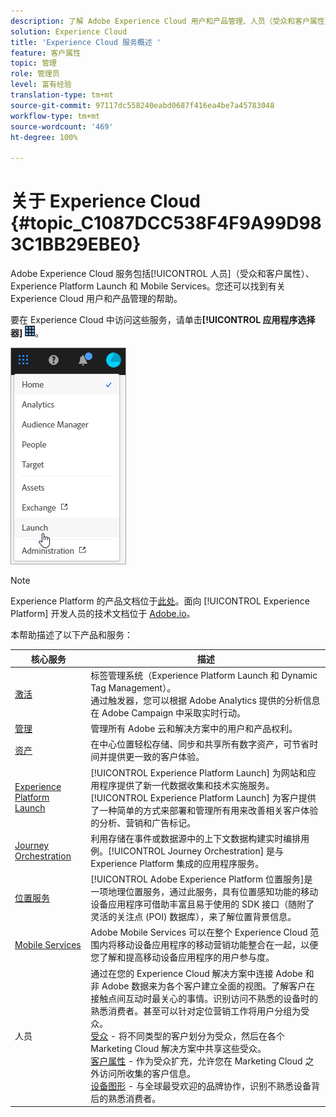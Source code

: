 ```yaml
---
description: 了解 Adobe Experience Cloud 用户和产品管理、人员（受众和客户属性）、Journey Orchestration、选件、位置、Experience Platform Launch 和 Mobile Services。
solution: Experience Cloud
title: 'Experience Cloud 服务概述 '
feature: 客户属性
topic: 管理
role: 管理员
level: 富有经验
translation-type: tm+mt
source-git-commit: 97117dc558240eabd0687f416ea4be7a45783048
workflow-type: tm+mt
source-wordcount: '469'
ht-degree: 100%

---
```



# 关于 Experience Cloud {#topic_C1087DCC538F4F9A99D983C1BB29EBE0}

Adobe Experience Cloud 服务包括[!UICONTROL 人员]（受众和客户属性）、Experience Platform Launch 和 Mobile Services。您还可以找到有关 Experience Cloud 用户和产品管理的帮助。

要在 Experience Cloud 中访问这些服务，请单击&#x200B;**[!UICONTROL 应用程序选择器]** ![](assets/menu-icon.png)。

![](assets/platform-core-services.png)

>[!NOTE]
>
>Experience Platform 的产品文档位于[此处](https://docs.adobe.com/content/help/zh-Hans/experience-platform/landing/home.html)。面向 [!UICONTROL Experience Platform] 开发人员的技术文档位于 [Adobe.io](https://www.adobe.io/apis/experienceplatform/home/services.html)。

本帮助描述了以下产品和服务：

| 核心服务 | 描述 |
|--- |--- |
| [激活](activation/activation.md) | 标签管理系统（Experience Platform Launch 和 Dynamic Tag Management）。<br>通过触发器，您可以根据 Adobe Analytics 提供的分析信息在 Adobe Campaign 中采取实时行动。 |
| [管理](admin-getting-started/admin-getting-started.md) | 管理所有 Adobe 云和解决方案中的用户和产品权利。 |
| [资产](experience-cloud-assets/experience-cloud-assets.md) | 在中心位置轻松存储、同步和共享所有数字资产，可节省时间并提供更一致的客户体验。 |
| [Experience Platform Launch](https://docs.adobe.com/content/help/zh-Hans/launch/using/overview.translate.html) | [!UICONTROL Experience Platform Launch] 为网站和应用程序提供了新一代数据收集和技术实施服务。[!UICONTROL Experience Platform Launch] 为客户提供了一种简单的方式来部署和管理所有用来改善相关客户体验的分析、营销和广告标记。 |
| [Journey Orchestration](https://docs.adobe.com/content/help/zh-Hans/journeys/using/journey-orchestration-home.html) | 利用存储在事件或数据源中的上下文数据构建实时编排用例。[!UICONTROL Journey Orchestration] 是与 Experience Platform 集成的应用程序服务。 |
| [位置服务](https://docs.adobe.com/content/help/en/places/using/home.html) | [!UICONTROL Adobe Experience Platform 位置服务]是一项地理位置服务，通过此服务，具有位置感知功能的移动设备应用程序可借助丰富且易于使用的 SDK 接口（随附了灵活的关注点 (POI) 数据库），来了解位置背景信息。 |
| [Mobile Services](https://docs.adobe.com/content/help/zh-Hans/mobile-services/using/home.html) | Adobe Mobile Services 可以在整个 Experience Cloud 范围内将移动设备应用程序的移动营销功能整合在一起，以便您了解和提高移动设备应用程序的用户参与度。 |
| 人员 | 通过在您的 Experience Cloud 解决方案中连接 Adobe 和非 Adobe 数据来为各个客户建立全面的视图。了解客户在接触点间互动时最关心的事情。识别访问不熟悉的设备时的熟悉消费者。甚至可以针对定位营销工作将用户分组为受众。<br>[受众](audience-library/audience-library.md) - 将不同类型的客户划分为受众，然后在各个 Marketing Cloud 解决方案中共享这些受众。<br>[客户属性](attributes/attributes.md) - 作为受众扩充，允许您在 Marketing Cloud 之外访问所收集的客户信息。<br>[设备图形](https://landing.adobe.com/en/na/events/summit/275658-summit-co-op.html) - 与全球最受欢迎的品牌协作，识别不熟悉设备背后的熟悉消费者。 |
